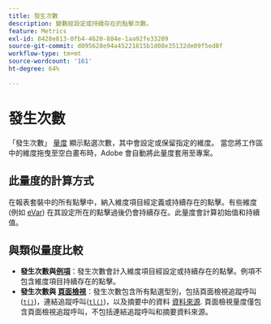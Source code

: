 ```yaml
---
title: 發生次數
description: 變數經設定或持續存在的點擊次數。
feature: Metrics
exl-id: 8428e813-0fb4-4620-884e-1aa92fe33209
source-git-commit: d095628e94a45221815b1d08e35132de09f5ed8f
workflow-type: tm+mt
source-wordcount: '161'
ht-degree: 64%

---
```


# 發生次數

「發生次數」 [量度](overview.md) 顯示點選次數，其中會設定或保留指定的維度。 當您將工作區中的維度拖曳至空白畫布時，Adobe 會自動將此量度套用至專案。

## 此量度的計算方式

在報表套裝中的所有點擊中，納入維度項目經定義或持續存在的點擊。有些維度 (例如 [eVar](../dimensions/evar.md)) 在其設定所在的點擊過後仍會持續存在。此量度會計算初始值和持續值。

## 與類似量度比較

* **發生次數與[例項](instances.md)**：發生次數會計入維度項目經設定或持續存在的點擊。例項不包含維度項目持續存在的點擊。
* **發生次數與 [頁面檢視](page-views.md)**：發生次數包含所有點選型別，包括頁面檢視追蹤呼叫([`t()`](/help/implement/vars/functions/t-method.md))，連結追蹤呼叫([`tl()`](/help/implement/vars/functions/tl-method.md))，以及摘要中的資料 [資料來源](/help/import/data-sources/overview.md). 頁面檢視量度僅包含頁面檢視追蹤呼叫，不包括連結追蹤呼叫和摘要資料來源。
